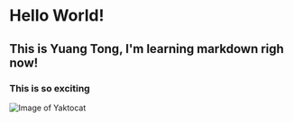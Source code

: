 # Hello World! 
## This is Yuang Tong, I'm learning markdown righ now!
### This is so exciting
![Image of Yaktocat](https://octodex.github.com/images/yaktocat.png)
